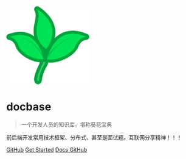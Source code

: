 <img src="assets/plants.svg" alt="logo" style="zoom:80%;" />

# **docbase**

> 一个开发人员的知识库，堪称葵花宝典

前后端开发常用技术框架、分布式、甚至是面试题。互联网分享精神！！！

[GitHub](https://github.com/pangchun) [Get Started](#快速开始) [Docs GitHub](https://github.com/pangchun/docbase)